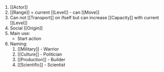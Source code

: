 1. [[Actor]]
2. [[Range]] = current [[Level]] - can [[Move]]
3. Can not [[Transport]] on ifself but can increase [[Capacity]] with current [[Level]]
4. Social [[Origin]]
5. Main use:
	- Start action
6. Naming:
	1. [[Military]] - Warrior
	2. [[Culture]] - Politician
	3. [[Production]] - Builder
	4. [[Scientific]] - Scientist
